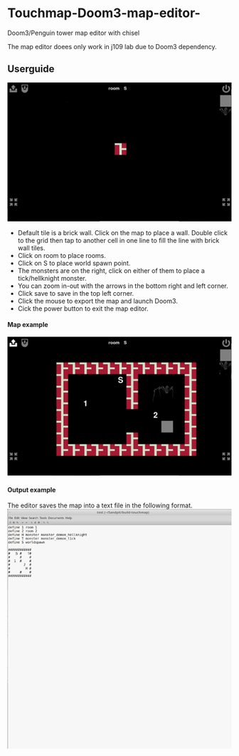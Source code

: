 # Touchmap-Doom3-map-editor-
Doom3/Penguin tower map editor with chisel

The map editor doees only work in j109 lab due to Doom3 dependency.

## Userguide

![alt text](https://raw.githubusercontent.com/milesbr0/Touchmap-Doom3-map-editor-/master/userguide0.png)
* Default tile is a brick wall. Click on the map to place a wall. Double click to the grid then tap to another cell in one line to fill the line with brick wall tiles.
* Click on room to place rooms.
* Click on S to place world spawn point.
* The monsters are on the right, click on either of them to place a tick/hellknight monster.
* You can zoom in-out with the arrows in the bottom right and left corner.
* Click save to save in the top left corner.
* Click the mouse to export the map and launch Doom3.
* Cick the power button to exit the map editor.

#### Map example
![alt text](https://raw.githubusercontent.com/milesbr0/Touchmap-Doom3-map-editor-/master/userguide2.png)

#### Output example
The editor saves the map into a text file in the following format.
![alt text](https://raw.githubusercontent.com/milesbr0/Touchmap-Doom3-map-editor-/master/userguide1.png)


